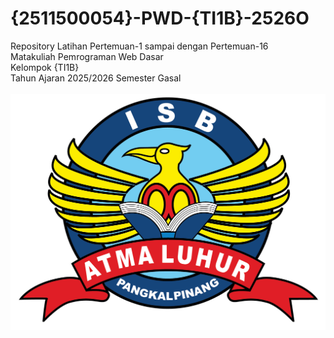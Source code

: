 # {2511500054}-PWD-{TI1B}-2526O
Repository Latihan Pertemuan-1 sampai dengan Pertemuan-16<br>
Matakuliah Pemrograman Web Dasar<br>
Kelompok {TI1B}<br>
Tahun Ajaran 2025/2026
Semester Gasal<br><br>
![Logo ISBAL](logoisbal.png)